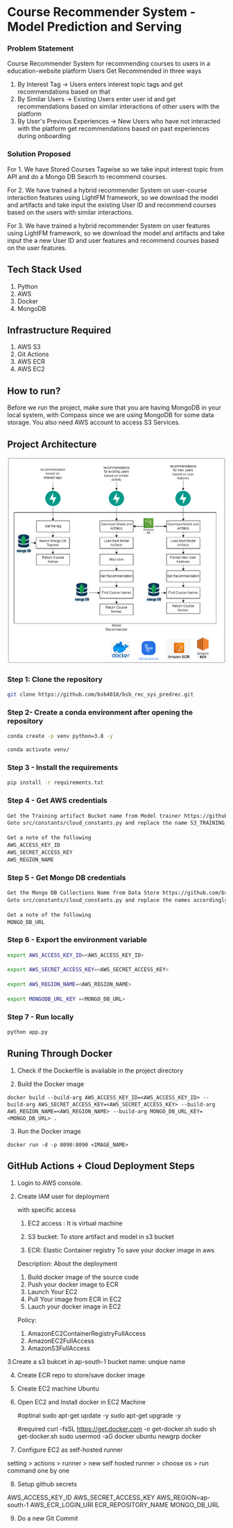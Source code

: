 # Course Recommender System - Model Prediction and Serving
### Problem Statement
Course Recommender System for recommending courses to users in a education-website platform
Users Get Recommended in three ways
1. By Interest Tag -> Users enters interest topic tags and get recommendations based on that
2. By Similar Users -> Existing Users enter user id and get recommendations based on similar interactions of other users with the platform 
3. By User's Previous Experiences -> New Users who have not interacted with the platform get recommendations based on past experiences during onboarding

### Solution Proposed 
For 1. We have Stored Courses Tagwise so we take input interest topic from API and do a Mongo DB Seacrh to recommend courses.

For 2. We have trained a hybrid recommender System on user-course interaction features using LightFM framework, so we download the model and artifacts and take input the existing User ID and recommend courses based on the users with similar interactions.

For 3. We have trained a hybrid recommender System on user features using LightFM framework, so we download the model and artifacts and take input the a new User ID and user features and recommend courses based on the user features.

## Tech Stack Used
1. Python
3. AWS
4. Docker
5. MongoDB


## Infrastructure Required
1. AWS S3
2. Git Actions
3. AWS ECR
4. AWS EC2


## How to run?
Before we run the project, make sure that you are having MongoDB in your local system, with Compass since we are using MongoDB for some data storage. You also need AWS account to access S3 Services.


## Project Architecture
![image](https://github.com/bsb4018/bsb_rec_sys_predrec/blob/main/images/model_serving.drawio.png)


### Step 1: Clone the repository
```bash
git clone https://github.com/bsb4018/bsb_rec_sys_predrec.git
```

### Step 2- Create a conda environment after opening the repository

```bash
conda create -p venv python=3.8 -y
```

```bash
conda activate venv/
```

### Step 3 - Install the requirements
```bash
pip install -r requirements.txt
```

### Step 4 - Get AWS credentials
```bash
Get the Training artifact Bucket name from Model trainer https://github.com/bsb4018/bsb_rec_sys_mti.git
Goto src/constants/cloud_constants.py and replace the name S3_TRAINING_BUCKET_NAME accordingly

Get a note of the following
AWS_ACCESS_KEY_ID
AWS_SECRET_ACCESS_KEY
AWS_REGION_NAME
```

### Step 5 - Get Mongo DB credentials
```bash
Get the Mongo DB Collections Name from Data Store https://github.com/bsb4018/bsb_rec_sys_data_store.git
Goto src/constants/cloud_constants.py and replace the names accordingly

Get a note of the following
MONGO_DB_URL
```


### Step 6 - Export the environment variable
```bash
export AWS_ACCESS_KEY_ID=<AWS_ACCESS_KEY_ID>

export AWS_SECRET_ACCESS_KEY=<AWS_SECRET_ACCESS_KEY>

export AWS_REGION_NAME=<AWS_REGION_NAME>

export MONGODB_URL_KEY =<MONGO_DB_URL>
```


### Step 7 - Run locally
```bash
python app.py
```


## Runing Through Docker

1. Check if the Dockerfile is available in the project directory

2. Build the Docker image
```
docker build --build-arg AWS_ACCESS_KEY_ID=<AWS_ACCESS_KEY_ID> --build-arg AWS_SECRET_ACCESS_KEY=<AWS_SECRET_ACCESS_KEY> --build-arg AWS_REGION_NAME=<AWS_REGION_NAME> --build-arg MONGO_DB_URL_KEY=<MONGO_DB_URL> . 

```

3. Run the Docker image
```
docker run -d -p 8090:8090 <IMAGE_NAME>
```


## GitHub Actions + Cloud Deployment Steps

1. Login to AWS console.

2. Create IAM user for deployment

	with specific access
	1. EC2 access : It is virtual machine

	2. S3 bucket: To store artifact and model in s3 bucket

	3. ECR: Elastic Container registry
	To save your docker image in aws

	Description: About the deployment

	1. Build docker image of the source code
	2. Push your docker image to ECR
	3. Launch Your EC2 
	4. Pull Your image from ECR in EC2
	5. Lauch your docker image in EC2


	Policy:
	1. AmazonEC2ContainerRegistryFullAccess
	2. AmazonEC2FullAccess
	3. AmazonS3FullAccess

3.Create a s3 bukcet in ap-south-1
	bucket name: unqiue name
	
4. Create ECR repo to store/save docker image
	
5. Create EC2 machine  Ubuntu

6. Open EC2 and Install docker in EC2 Machine 
	
	
	#optinal
	sudo apt-get update -y
	sudo apt-get upgrade -y
	
	#required
	curl -fsSL https://get.docker.com -o get-docker.sh
	sudo sh get-docker.sh
	sudo usermod -aG docker ubuntu
	newgrp docker
	
7. Configure EC2 as self-hosted runner

setting > actions > runner > new self hosted runner > choose os > run command one by one

8. Setup github secrets

AWS_ACCESS_KEY_ID
AWS_SECRET_ACCESS_KEY
AWS_REGION=ap-south-1
AWS_ECR_LOGIN_URI
ECR_REPOSITORY_NAME
MONGO_DB_URL

9. Do a new Git Commit